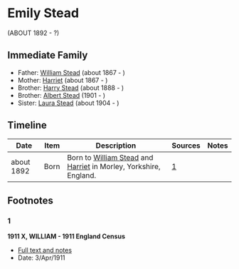 ﻿---
layout: person
subject_key: i58190216
permalink: /people/i58190216
---

# Emily Stead
(ABOUT 1892 - ?)

## Immediate Family

* Father: [William Stead](./@44546659@-william-stead-b1867-d.md) (about 1867 - )
* Mother: [Harriet](./@98128898@-harriet-b1867-d.md) (about 1867 - )
* Brother: [Harry Stead](./@68900898@-harry-stead-b1888-d.md) (about 1888 - )
* Brother: [Albert Stead](./@51674188@-albert-stead-b1901-d.md) (1901 - )
* Sister: [Laura Stead](./@67809808@-laura-stead-b1904-d.md) (about 1904 - )

## Timeline

Date | Item | Description | Sources | Notes
---|---|---|---|---
about 1892 | Born | Born to [William Stead](./@44546659@-william-stead-b1867-d.md) and [Harriet](./@98128898@-harriet-b1867-d.md) in Morley, Yorkshire, England. | [1](#1) | 

## Footnotes

### 1

**1911 X, WILLIAM - 1911 England Census**

* [Full text and notes](../sources/@17286223@-1911-stead,-william-1911-england-census.md)
* Date: 3/Apr/1911

